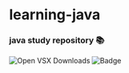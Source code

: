# learning-java
### java study repository :books:
![Open VSX Downloads](https://img.shields.io/open-vsx/dt/:namespace/:extension)
![Badge](https://img.shields.io/static/v1?label=react&message=framework&color=blue&style=for-the-badge&logo=REACT)


